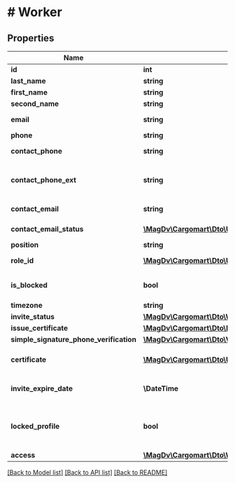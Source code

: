 # # Worker

## Properties

Name | Type | Description | Notes
------------ | ------------- | ------------- | -------------
**id** | **int** | Идентификатор |
**last_name** | **string** | Фамилия | [optional]
**first_name** | **string** | Имя | [optional]
**second_name** | **string** | Отчество | [optional]
**email** | **string** | Электронная почта | [optional]
**phone** | **string** | Телефон | [optional]
**contact_phone** | **string** | Контактный телефон | [optional]
**contact_phone_ext** | **string** | Контактный телефон (добавочный номер) | [optional]
**contact_email** | **string** | Контактный Email пользователя | [optional]
**contact_email_status** | [**\MagDv\Cargomart\Dto\UserContactEmailStatusEnum**](UserContactEmailStatusEnum.md) | Статус контактного Email | [optional]
**position** | **string** | Должность | [optional]
**role_id** | [**\MagDv\Cargomart\Dto\UserRoleEnum**](UserRoleEnum.md) | Роль сотрудника в компании |
**is_blocked** | **bool** | Заблокирован пользователь | [optional] [default to false]
**timezone** | **string** | Часовой пояс | [optional]
**invite_status** | [**\MagDv\Cargomart\Dto\WorkerInviteStatusEnum**](WorkerInviteStatusEnum.md) |  | [optional]
**issue_certificate** | [**\MagDv\Cargomart\Dto\IssueCertificate**](IssueCertificate.md) |  | [optional]
**simple_signature_phone_verification** | [**\MagDv\Cargomart\Dto\ValueWithCodeVerification**](ValueWithCodeVerification.md) |  | [optional]
**certificate** | [**\MagDv\Cargomart\Dto\UserCertificateShort[]**](UserCertificateShort.md) | Список информации по сертификату | [optional]
**invite_expire_date** | **\DateTime** | Срок действия приглашения в сотрудники | [optional]
**locked_profile** | **bool** | Заблокирована ли возможность редактирования пользовательских данных | [optional] [default to false]
**access** | [**\MagDv\Cargomart\Dto\WorkerAccess**](WorkerAccess.md) | Объект доступа | [optional]

[[Back to Model list]](../../README.md#models) [[Back to API list]](../../README.md#endpoints) [[Back to README]](../../README.md)
